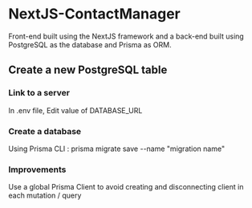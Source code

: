 # NextJS-ContactManager
Front-end built using the NextJS framework and a back-end built using PostgreSQL as the database and Prisma as ORM.

## Create a new PostgreSQL table
### Link to a server
In .env file, Edit value of DATABASE_URL

### Create a database
Using Prisma CLI : prisma migrate save --name "migration name"

### Improvements
Use a global Prisma Client to avoid creating and disconnecting client in each mutation / query



